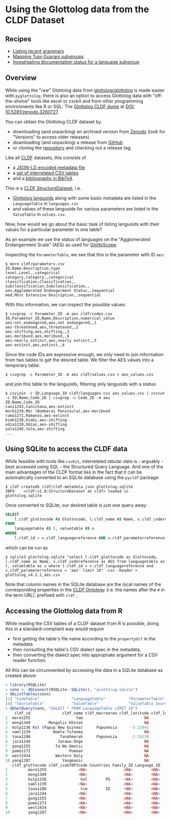 # Using the Glottolog data from the CLDF Dataset


## Recipes

- [Listing recent grammars](recent_grammars.md)
- [Mapping Tupi-Guarani subgroups](tg_subgroups.md)
- [Investigating documentation status for a language subgroup](documentation_status_for_subgroup.md)


## Overview

While using the "raw" Glottolog data from [glottolog/glottolog](https://github.com/glottolog/glottolog) is made easier with `pyglottolog`,
there is also an option to access Glottolog data with "off-the-shelve" tools
like excel or csvkit and from other programming environments like R or SQL: 
The [Glottolog CLDF dump](https://doi.org/10.5281/zenodo.3260727) at [DOI: 10.5281/zenodo.3260727](https://doi.org/10.5281/zenodo.3260727).

You can obtain the Glottolog CLDF dataset by
- downloading (and unpacking) an archived version from [Zenodo](https://doi.org/10.5281/zenodo.3260727) (look for "Versions" to access older releases)
- downloading (and unpacking) a release from [GitHub](https://github.com/glottolog/glottolog-cldf/releases)
- or cloning the [repository](https://github.com/glottolog/glottolog-cldf) and checking out a release tag.

Like all [CLDF](https://cldf.cld.org) datasets, this consists of
- a [JSON-LD encoded metadata file](https://github.com/glottolog/glottolog-cldf/blob/master/cldf/cldf-metadata.json)
- a [set of interrelated CSV tables](https://github.com/glottolog/glottolog-cldf/tree/master/cldf)
- and a [bibliography in BibTeX](https://github.com/glottolog/glottolog-cldf/blob/master/cldf/sources.bib)

This is a [CLDF StructureDataset](https://github.com/cldf/cldf/tree/master/modules/StructureDataset), i.e. 
- [Glottolog languoids](https://glottolog.org/meta/glossary#Languoid) along with some basic metadata are listed in the `LanguageTable` in `languages.csv`
- and values of these languoids for various parameters are listed in the `ValueTable` in `values.csv`.

Now, how would we go about the basic task of listing languoids with their values for a particular parameter in one table?

As an example we use the status of languages on the "Agglomerated Endangerment Scale" (AES) as used for [GlottoScope](https://glottolog.org/langdoc/status).

Inspecting the `ParameterTable`, we see that this is the parameter with ID `aes`:
```shell script
$ more cldf/parameters.csv 
ID,Name,Description,type
level,Level,,categorical
category,Category,,categorical
classification,Classification,,
subclassification,Subclassification,,
aes,Agglomerated Endangerment Status,,sequential
med,Most Extensive Description,,sequential
```

With this information, we can inspect the possible values:
```shell script
$ csvgrep -c Parameter_ID -m aes cldf/codes.csv 
ID,Parameter_ID,Name,Description,numerical_value
aes-not_endangered,aes,not endangered,,1
aes-threatened,aes,threatened,,2
aes-shifting,aes,shifting,,3
aes-moribund,aes,moribund,,4
aes-nearly_extinct,aes,nearly extinct,,5
aes-extinct,aes,extinct,,6
```

Since the code IDs are expressive enough, we only need to join information from two tables to get the desired table. We filter the AES values into a temporary table:
```shell script
$ csvgrep -c Parameter_ID -m aes cldf/values.csv > aes_values.csv
```
and join this table to the languoids, filtering only languoids with a status:
```shell script
$ csvjoin -c ID,Language_ID cldf/languages.csv aes_values.csv | csvcut -c ID,Name,Code_ID | csvgrep -c Code_ID -m aes
ID,Name,Code_ID
cani1243,Canichana,aes-extinct
morb1239,Mor (Bomberai Peninsula),aes-moribund
rama1271,Ramanos,aes-extinct
kimk1238,Kimki,aes-shifting
odia1239,Odiai,aes-shifting
yale1246,Yale,aes-shifting
...
```


## Using SQLite to access the CLDF data

While feasible with tools like `csvkit`, interrelated tabular data is - arguably - best accessed using SQL - the Structured Query Language.
And one of the main advantages of the CLDF format lies in the fact that
it can be automatically converted to an SQLite database using the
`pycldf` package:

```shell script
$ cldf createdb cldf/cldf-metadata.json glottolog.sqlite
INFO    <cldf:v1.0:StructureDataset at cldf> loaded in glottolog.sqlite
```

Once converted to SQLite, our desired table is just one query away:
```sql
SELECT
    l.cldf_glottocode AS Glottocode, l.cldf_name AS Name, v.cldf_codereference AS AES
FROM 
    languagetable AS l, valuetable AS v
WHERE
    l.cldf_id = v.cldf_languagereference AND v.cldf_parameterreference = 'aes'
```
which can be run as
```shell script
$ sqlite3 glottolog.sqlite "select l.cldf_glottocode as Glottocode, l.cldf_name as Name, v.cldf_codereference as AES from languagetable as l, valuetable as v where l.cldf_id = v.cldf_languagereference and v.cldf_parameterreference = 'aes' limit 10" -csv -header > glottolog_v4.2.1_aes.csv
```

Note that column names in the SQLite database are the local names of the
corresponding properties in the [CLDF Ontology](https://cldf.clld.org/v1.0/terms.rdf) (i.e. the names after the `#` in the term URL), prefixed with `cldf_`.


## Accessing the Glottolog data from R

While reading the CSV tables of a CLDF dataset from R is possible, doing this in a standard-compliant way would
require 
- first getting the table's file name according to the `propertyUrl` in the metadata
- then consulting the table's CSV dialect spec in the metadata,
- then converting the dialect spec into appropriate argument for a CSV reader function.

All this can be circumvented by accessing the data in a SQLite database as created above:

```r
> library(RSQLite)
> conn <- dbConnect(RSQLite::SQLite(), "glottolog.sqlite")
> dbListTables(conn)
[1] "CodeTable"              "LanguageTable"          "ParameterTable"        
[4] "SourceTable"            "ValueTable"             "ValueTable_SourceTable"
> dbGetQuery(conn, "SELECT * FROM LanguageTable LIMIT 10")
    cldf_id              cldf_name cldf_macroarea cldf_latitude cldf_longitude
1  more1255                    Yam                           NA             NA
2  mong1349        Mongolic-Khitan                           NA             NA
3  kolp1236 Kol (Papua New Guinea)      Papunesia      -5.21042        151.583
4  naml1239          Namla-Tofanma                           NA             NA
5  tana1288             Tanahmerah      Papunesia      -2.55230        133.180
6  jara1244            Jarawa-Onge                           NA             NA
7  gong1255           Ta-Ne-Omotic                           NA             NA
8  pomo1273                 Pomoan                           NA             NA
9  west2434           Western Daly                           NA             NA
10 yang1287              Yangmanic                           NA             NA
   cldf_glottocode cldf_iso639P3code Countries Family_ID Language_ID
1         more1255              <NA>                <NA>        <NA>
2         mong1349              <NA>                <NA>        <NA>
3         kolp1236               kol        PG      <NA>        <NA>
4         naml1239              <NA>                <NA>        <NA>
5         tana1288               tcm        ID      <NA>        <NA>
6         jara1244              <NA>                <NA>        <NA>
7         gong1255              <NA>                <NA>        <NA>
8         pomo1273              <NA>                <NA>        <NA>
9         west2434              <NA>                <NA>        <NA>
10        yang1287              <NA>                <NA>        <NA>
```
